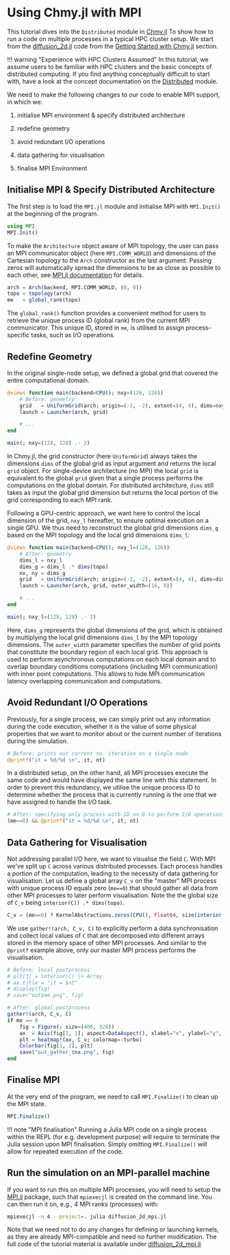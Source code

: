 # Using Chmy.jl with MPI

This tutorial dives into the `Distributed` module in [Chmy.jl](https://github.com/PTsolvers/Chmy.jl) To show how to run a code on multiple processes in a typical HPC cluster setup. We start from the [diffusion_2d.jl](https://github.com/PTsolvers/Chmy.jl/blob/main/examples/diffusion_2d.jl) code from the [Getting Started with Chmy.jl](./getting_started.md) section.

!!! warning "Experience with HPC Clusters Assumed"
    In this tutorial, we assume users to be familiar with HPC clusters and the basic concepts of distributed computing. If you find anything conceptually difficult to start with, have a look at the concept documentation on the [Distributed](./concepts/distributed.md) module.

We need to make the following changes to our code to enable MPI support, in which we:

1. initialise MPI environment & specify distributed architecture

2. redefine geometry

3. avoid redundant I/O operations

4. data gathering for visualisation

5. finalise MPI Environment

## Initialise MPI & Specify Distributed Architecture

The first step is to load the `MPI.jl` module and initialise MPI with `MPI.Init()` at the beginning of the program.

```julia
using MPI
MPI.Init()
```

To make the `Architecture` object aware of MPI topology, the user can pass an MPI communicator object (here `MPI.COMM_WORLD`) and dimensions of the Cartesian topology to the `Arch` constructor as the last argument. Passing zeros will automatically spread the dimensions to be as close as possible to each other, see [MPI.jl documentation](https://juliaparallel.org/MPI.jl/stable/reference/topology/#MPI.Dims_create) for details.

```julia
arch = Arch(backend, MPI.COMM_WORLD, (0, 0))
topo = topology(arch)
me   = global_rank(topo)
```

The `global_rank()` function provides a convenient method for users to retrieve the unique process ID (global rank) from the current MPI communicator. This unique ID, stored in `me`, is utilised to assign process-specific tasks, such as I/O operations.


## Redefine Geometry

In the original single-node setup, we defined a global grid that covered the entire computational domain.

```julia
@views function main(backend=CPU(); nxy=(126, 126))
    # Before: geometry
    grid   = UniformGrid(arch; origin=(-2, -2), extent=(4, 4), dims=nxy)
    launch = Launcher(arch, grid)

    # ...
end

main(; nxy=(128, 128) .- 2)
```

In Chmy.jl, the grid constructor (here `UniformGrid`) always takes the dimensions `dims` of the global grid as input argument and returns the local `grid` object. For single-device architecture (no MPI) the local `grid` is equivalent to the global `grid` given that a single process performs the computations on the global domain. For distributed architecture, `dims` still takes as input the global grid dimension but returns the local portion of the grid corresponding to each MPI rank.

Following a GPU-centric approach, we want here to control the local dimension of the grid, `nxy_l` hereafter, to ensure optimal execution on a single GPU. We thus need to reconstruct the global grid dimensions `dims_g` based on the MPI topology and the local grid dimensions `dims_l`:

```julia
@views function main(backend=CPU(); nxy_l=(126, 126))
    # After: geometry
    dims_l = nxy_l
    dims_g = dims_l .* dims(topo)
    nx, ny = dims_g
    grid   = UniformGrid(arch; origin=(-2, -2), extent=(4, 4), dims=dims_g)
    launch = Launcher(arch, grid, outer_width=(16, 8))

    # ...
end

main(; nxy_l=(128, 128) .- 2)
```

Here, `dims_g` represents the global dimensions of the grid, which is obtained by multiplying the local grid dimensions `dims_l` by the MPI topology dimensions. The `outer_width` parameter specifies the number of grid points that constitute the boundary region of each local grid. This approach is used to perform asynchronous computations on each local domain and to overlap boundary conditions computations (including MPI communication) with inner point computations. This allows to hide MPI communication latency overlapping communication and computations.


## Avoid Redundant I/O Operations

Previously, for a single process, we can simply print out any information during the code execution, whether it is the value of some physical properties that we want to monitor about or the current number of iterations during the simulation.

```julia
# Before: prints out current no. iteration on a single node
@printf("it = %d/%d \n", it, nt)
```

In a distributed setup, on the other hand, all MPI processes execute the same code and would have displayed the same line with this statement. In order to prevent this redundancy, we utilise the unique process ID to determine whether the process that is currently running is the one that we have assigned to handle the I/O task.

```julia
# After: specifying only process with ID == 0 to perform I/O operations
(me==0) && @printf("it = %d/%d \n", it, nt)
```

## Data Gathering for Visualisation

Not addressing parallel I/O here, we want to visualise the field `C`. With MPI we've split up `C` across various distributed processes. Each process handles a portion of the computation, leading to the necessity of data gathering for visualisation. Let us define a global array `C_v` on the "master" MPI process with unique process ID equals zero (`me==0`) that should gather all data from other MPI processes to later perform visualisation. Note the the global size of `C_v` being `interior(C)) .* dims(topo)`.

```julia
C_v = (me==0) ? KernelAbstractions.zeros(CPU(), Float64, size(interior(C)) .* dims(topo)) : nothing
```

We use `gather!(arch, C_v, C)` to explicitly perform a data synchronisation and collect local values of `C` that are decomposed into different arrays stored in the memory space of other MPI processes. And similar to the `@printf` example above, only our master MPI process performs the visualisation.

```julia
# Before: local postprocess
# plt[3] = interior(C) |> Array
# ax.title = "it = $nt"
# display(fig)
# save("out$me.png", fig)

# After: global postprocess
gather!(arch, C_v, C)
if me == 0
    fig = Figure(; size=(400, 320))
    ax  = Axis(fig[1, 1]; aspect=DataAspect(), xlabel="x", ylabel="y", title="it = 0")
    plt = heatmap!(ax, C_v; colormap=:turbo)
    Colorbar(fig[1, 2], plt)
    save("out_gather_$nx.png", fig)
end
```

## Finalise MPI

At the very end of the program, we need to call `MPI.Finalize()` to clean up the MPI state.

```julia
MPI.Finalize()
```

!!! note "MPI finalisation"
    Running a Julia MPI code on a single process within the REPL (for e.g. development purpose) will require to terminate the Julia session upon MPI finalisation. Simply omitting `MPI.Finalize()` will allow for repeated execution of the code.

## Run the simulation on an MPI-parallel machine
If you want to run this on multiple MPI processes, you will need to setup the [MPI.jl](https://juliaparallel.org/MPI.jl) package, such that `mpiexecjl` is created on the command line. You can then run it on, e.g., 4 MPI ranks (processes) with:

```sh
mpiexecjl -n 4 --project=. julia diffusion_2d_mpi.jl
```

Note that we need not to do any changes for defining or launching kernels, as they are already MPI-compatible and need no further modification. The full code of the tutorial material is available under [diffusion\_2d\_mpi.jl](https://github.com/PTsolvers/Chmy.jl/blob/main/examples/diffusion_2d_mpi.jl).
